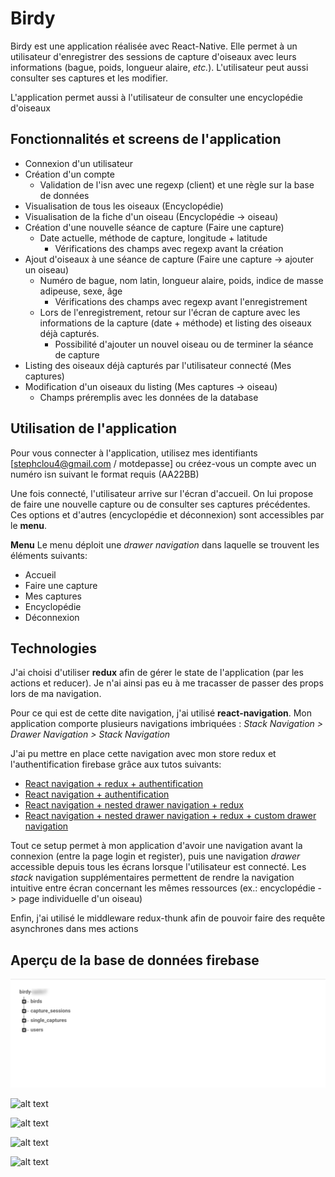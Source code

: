 # Birdy

Birdy est une application réalisée avec React-Native. Elle permet à un utilisateur d'enregistrer des sessions de capture d'oiseaux avec leurs informations (bague, poids, longueur alaire, _etc._). L'utilisateur peut aussi consulter ses captures et les modifier.

L'application permet aussi à l'utilisateur de consulter une encyclopédie d'oiseaux

## Fonctionnalités et screens de l'application

* Connexion d'un utilisateur
* Création d'un compte
    * Validation de l'isn avec une regexp (client) et une règle sur la base de données
* Visualisation de tous les oiseaux (Encyclopédie)
* Visualisation de la fiche d'un oiseau (Encyclopédie -> oiseau)
* Création d'une nouvelle séance de capture (Faire une capture)
    * Date actuelle, méthode de capture, longitude + latitude
        * Vérifications des champs avec regexp avant la création
* Ajout d'oiseaux à une séance de capture (Faire une capture -> ajouter un oiseau)
    * Numéro de bague, nom latin, longueur alaire, poids, indice de masse adipeuse, sexe, âge
        * Vérifications des champs avec regexp avant l'enregistrement
    * Lors de l'enregistrement, retour sur l'écran de capture avec les informations de la capture (date + méthode) et listing des oiseaux déjà capturés.
        * Possibilité d'ajouter un nouvel oiseau ou de terminer la séance de capture
* Listing des oiseaux déjà capturés par l'utilisateur connecté (Mes captures)
* Modification d'un oiseaux du listing (Mes captures -> oiseau)
    * Champs préremplis avec les données de la database


## Utilisation de l'application
Pour vous connecter à l'application, utilisez mes identifiants [stephclou4@gmail.com / motdepasse] ou créez-vous un compte avec un numéro isn suivant le format requis (AA22BB)

Une fois connecté, l'utilisateur arrive sur l'écran d'accueil. On lui propose de faire une nouvelle capture ou de consulter ses captures précédentes. Ces options et d'autres (encyclopédie et déconnexion) sont accessibles par le **menu**.

**Menu**
Le menu déploit une *drawer navigation* dans laquelle se trouvent les éléments suivants:
* Accueil
* Faire une capture
* Mes captures
* Encyclopédie
* Déconnexion


## Technologies
J'ai choisi d'utiliser **redux** afin de gérer le state de l'application (par les actions et reducer). Je n'ai ainsi pas eu à me tracasser de passer des props lors de ma navigation. 

Pour ce qui est de cette dite navigation, j'ai utilisé **react-navigation**. Mon application comporte plusieurs navigations imbriquées :  *Stack Navigation > Drawer Navigation > Stack Navigation*

J'ai pu mettre en place cette navigation avec mon store redux et l'authentification firebase grâce aux tutos suivants:
* [React navigation + redux + authentification](https://hackernoon.com/a-comprehensive-guide-for-integrating-react-navigation-with-redux-including-authentication-flow-cb7b90611adf)
* [React navigation + authentification](https://medium.com/the-react-native-log/building-an-authentication-flow-with-react-navigation-fb5de2203b5c)
* [React navigation + nested drawer navigation + redux](https://shift.infinite.red/react-navigation-drawer-tutorial-a802fc3ee6dc)
* [React navigation + nested drawer navigation + redux + custom drawer navigation](https://shift.infinite.red/react-navigation-drawer-tutorial-part-2-9c382217ac6b)

Tout ce setup permet à mon application d'avoir une navigation avant la connexion (entre la page login et register), puis une navigation *drawer* accessible depuis tous les écrans lorsque l'utilisateur est connecté. Les *stack* navigation supplémentaires permettent de rendre la navigation intuitive entre écran concernant les mêmes ressources (ex.: encyclopédie -> page individuelle d'un oiseau)

Enfin, j'ai utilisé le middleware redux-thunk afin de pouvoir faire des requête asynchrones dans mes actions

## Aperçu de la base de données firebase
![alt text](https://github.com/stephecloutier/birdy/blob/master/apercu_firebase/root.png)

![alt text](https://github.com/stephecloutier/birdy/apercu_firebase/birds.png)

![alt text](https://github.com/stephecloutier/birdy/apercu_firebase/capture_sessions.png)

![alt text](https://github.com/stephecloutier/birdy/apercu_firebase/single_captures.png)

![alt text](https://github.com/stephecloutier/birdy/apercu_firebase/users.png)